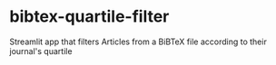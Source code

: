 # bibtex-quartile-filter
Streamlit app that filters Articles from a BiBTeX file according to their journal's quartile
